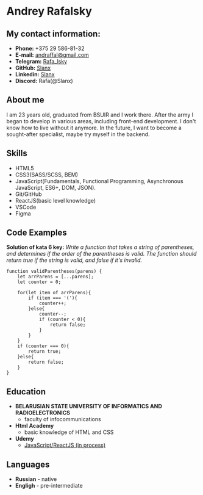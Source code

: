 # Andrey Rafalsky
## My contact information:
* **Phone:** +375 29 586-81-32
* **E-mail:** andraffal@gmail.com
* **Telegram:** [Rafa_lsky](https://t.me/Rafa_lsky)
* **GitHub:** [Slanx](https://github.com/Slanx)
* **Linkedin:** [Slanx]([www.linkedin.com/in/Slanx)
* **Discord:** Rafa(@Slanx)
## About me
I am 23 years old, graduated from BSUIR and I work there. After the army I began to develop in various areas, including front-end development. I don't know how to live without it anymore. In the future, I want to become a sought-after specialist, maybe try myself in the backend.
## Skills
* HTML5
* CSS3(SASS/SCSS, BEM)
* JavaScript(Fundamentals, Functional Programming, Asynchronous JavaScript, ES6+, DOM, JSON).
* Git/GitHub
* ReactJS(basic level knowledge)
* VSCode
* Figma
## Code Examples
**Solution of kata 6 key:** *Write a function that takes a string of parentheses, and determines if the order of the parentheses is valid. The function should return true if the string is valid, and false if it's invalid.*
```
function validParentheses(parens) {
    let arrParens = [...parens];
    let counter = 0;

    for(let item of arrParens){
        if (item === '('){
            counter++;
        }else{
            counter--;
            if (counter < 0){
                return false;
            }
        }
    }
    if (counter === 0){
        return true;
    }else{
        return false;
    }
}
```
## Education
* **BELARUSIAN STATE UNIVERSITY OF INFORMATICS AND RADIOELECTRONICS**
    * faculty of infocommunications
* **Html Academy**
    * basic knowledge of HTML and CSS
* **Udemy**
    * [JavaScript/ReactJS (in process)](https://www.udemy.com/course/javascript_full/)

## Languages
* **Russian** - native
* **Engligh** - pre-intermediate